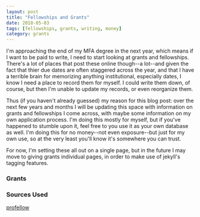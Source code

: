 ```yaml
---
layout: post
title: "Fellowships and Grants"
date: 2018-05-03
tags: [fellowships, grants, writing, money]
category: grants
---
```


I'm approaching the end of my MFA degree in the next year, which means if I want to be paid to write, I need to start looking at grants and fellowships. There's a lot of places that post these online though--a lot--and given the fact that thier due dates are often staggered across the year, and that I have a terrible brain for memorizing anything institutional, especially dates, I know I need a place to record them for myself. I could write them down, of course, but then I'm unable to update my records, or even reorganize them. 

Thus (if you haven't already guessed) my reason for this blog post: over the next few years and months I will be updating this space with information on grants and fellowships I come across, with maybe some information on my own application process. I'm doing this mostly for myself, but if you've happened to stumble upon it, feel free to you use it as your own database as well. I'm doing this for no money--not even exposure--but just for my own use, so at the very least you'll know it's somewhere you can trust.

For now, I'm setting these all out on a single page, but in the future I may move to giving grants individual pages, in order to make use of jekyll's tagging features.

### Grants ##

### Sources Used ##
[profellow](https://www.profellow.com/)